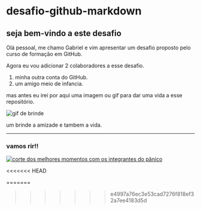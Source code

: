 # desafio-github-markdown
## seja bem-vindo a este desafio   

Olá pessoal, me chamo Gabriel e vim apresentar um desafio proposto pelo curso de formação em GitHub.

Agora eu vou adicionar 2 colaboradores a esse desafio. 
1. minha outra conta do GitHub.
2. um amigo meio de infancia.
 
 mas antes eu irei por aqui uma imagem ou gif para dar uma vida a esse repositório.

 ![gif de brinde ](https://media.tenor.com/bJ1zMWkMeUEAAAAM/thank-you-thank-you-sir.gif)
  
  um brinde a amizade e tambem a vida.
  
  ----

### vamos rir!!

[![corte dos melhores momentos com os integrantes do pânico](https://img.youtube.com/vi/0X_raf5-5Oc/maxresdefault.jpg)](https://www.youtube.com/watch?v=0X_raf5-5Oc)



<<<<<<< HEAD



=======

>>>>>>> e4997a76ec3e53cad7276f818ef32a7ee4183d5d